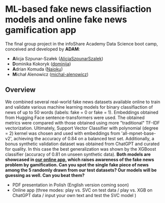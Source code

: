 # ML-based fake news classifiaction models and online fake news gamification app
The final group project in the infoShare Academy Data Science boot camp, conceived and developed by **ADAM**:
 - **A**licja Szpunar-Szałek (<a href="https://github.com/AlicjaSzpunarSzalek">AlicjaSzpunarSzalek</a>)
 - **D**ominika Kokoryk (<a href="https://github.com/dominija">dominija</a>)
 - **A**drian Komuda (<a href="https://github.com/Naioku">Naioku</a>)
 - **M**ichał Alenowicz (<a href="https://github.com/michal-alenowicz">michal-alenowicz</a>)

## Overview
We combined several real-world fake news datasets available online to train and validate various machine learning models for binary classifiaction of news of up to 50 words (labels: fake = 0 or fake = 1). Embeddings obtained from Hugging Face sentence-transformers were used. The obtained metrics were compared with those obtained using more "traditional" TF-IDF vectorization. Ultimately, Support Vector Classifier with polynomial (degree = 2) kernel was chosen and used with embeddings from 'all-mpnet-base-v2', achieving the accuracy of 0.84 on a balanced test set. Additionally, a bonus synthetic validation dataset was obtained from ChatGPT and curated for quality. In this case the best generalization was shown by the XGBoost classifier (accuracy of 0.81 on unseen synthetic data). **Both models are showcased in <a href="https://huggingface.co/spaces/Naioku/adam">our online app</a>, which raises awareness of the fake news problem by gamification. Can you spot the single fake piece of news among the 5 randomly drawn from our test datasets? Our models will be guessing as well. Can you beat them?**

- PDF presentation in Polish (English version coming soon)
- Online app (three modes: play vs. SVC on test data / play vs. XGB on ChatGPT data / input your own text and test the SVC model )
